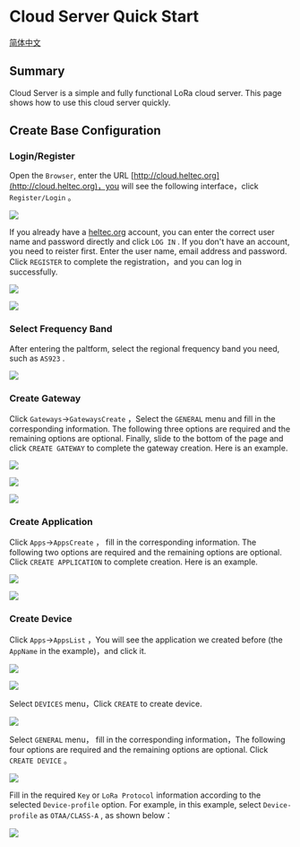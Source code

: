 # Cloud Server Quick Start

[简体中文](https://cloud-platform-docs-zh-cn.readthedocs.io/en/latest/quick_start.html)

## Summary

Cloud Server is a simple and fully functional LoRa cloud server. This page shows how to use this cloud server quickly.

## Create Base Configuration

### Login/Register

Open the  ``Browser``, enter the URL  [http://cloud.heltec.org](http://cloud.heltec.org)，you will see the following interface，click ``Register/Login`` 。

![](img/quick_start/01.png)

If you already have a [heltec.org](https://heltec.org) account, you can enter the correct user name and password directly and click ``LOG IN`` . If you don't have an account, you need to reister first. Enter the user name, email address and password. Click ``REGISTER``  to complete the registration，and you can log in successfully.

![](./img/quick_start/02.png)

![](./img/quick_start/03.png)

### Select Frequency Band

After entering the paltform, select the regional frequency band you need, such as ``AS923`` .

![](./img/quick_start/04.png)

### Create Gateway

Click ``Gateways``->``GatewaysCreate`` ，Select the ``GENERAL`` menu and fill in the corresponding information. The following three options are required and the remaining options are optional. Finally, slide to the bottom of the page and click  ``CREATE GATEWAY`` to complete the gateway creation. Here is an example.

![](./img/quick_start/05.png)

![](./img/quick_start/06.png)

![](./img/quick_start/07.png)



### Create Application

Click ``Apps``->``AppsCreate`` ， fill in the corresponding information. The following two options are required and the remaining options are optional. Click ``CREATE APPLICATION`` to complete creation. Here is an example.

![](./img/quick_start/09.png)

![](./img/quick_start/11.png)

### Create Device

Click ``Apps``->``AppsList`` ，You will see the application we created before (the ``AppName`` in the example)，and click it.

![](./img/quick_start/12.png)

![](./img/quick_start/13.png)

Select ``DEVICES`` menu，Click ``CREATE`` to create device.

![](./img/quick_start/14.png)

Select ``GENERAL``  menu， fill in the corresponding information，The following four options are required and the remaining options are optional. Click ``CREATE DEVICE`` 。

![](./img/quick_start/15.png)



Fill in the required ``Key`` or ``LoRa Protocol`` information according to the selected  ``Device-profile`` option. For example, in this example, select ``Device-profile`` as ``OTAA/CLASS-A`` , as shown below：

![](./img/quick_start/17.png)
